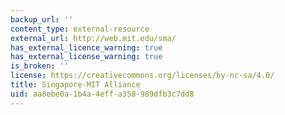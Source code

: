 ```yaml
---
backup_url: ''
content_type: external-resource
external_url: http://web.mit.edu/sma/
has_external_licence_warning: true
has_external_license_warning: true
is_broken: ''
license: https://creativecommons.org/licenses/by-nc-sa/4.0/
title: Singapore-MIT Alliance
uid: aa8ebe0a-1b4a-4eff-a358-989dfb3c7dd8
---
```

